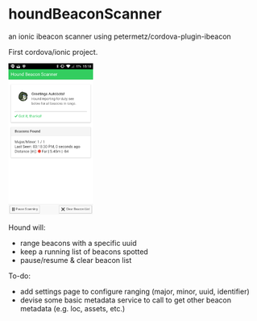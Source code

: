 # houndBeaconScanner
an ionic ibeacon scanner using petermetz/cordova-plugin-ibeacon

First cordova/ionic project.

<img src="https://github.com/garrettsutula/houndBeaconScanner/blob/master/houndScreenshot.png" style="height:300px;"/>

Hound will:
- range beacons with a specific uuid
- keep a running list of beacons spotted
- pause/resume & clear beacon list

To-do:
- add settings page to configure ranging (major, minor, uuid, identifier)
- devise some basic metadata service to call to get other beacon metadata (e.g. loc, assets, etc.)
